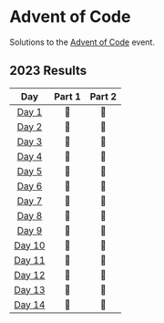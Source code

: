 # Advent of Code
Solutions to the [Advent of Code](https://adventofcode.com/) event.

<!--- advent_readme_stars table --->
## 2023 Results

| Day | Part 1 | Part 2 |
| :---: | :---: | :---: |
| [Day 1](https://adventofcode.com/2023/day/1) | 🐍 | 🐍 |
| [Day 2](https://adventofcode.com/2023/day/2) | 🐍 | 🐍 |
| [Day 3](https://adventofcode.com/2023/day/3) | 🐍 | 🐍 |
| [Day 4](https://adventofcode.com/2023/day/4) | 🐍 | 🐍 |
| [Day 5](https://adventofcode.com/2023/day/5) | 🐍 | 🐍 |
| [Day 6](https://adventofcode.com/2023/day/6) | 🐍 | 🐍 |
| [Day 7](https://adventofcode.com/2023/day/7) | 🐍 | 🐍 |
| [Day 8](https://adventofcode.com/2023/day/8) | 🐍 | 🐍 |
| [Day 9](https://adventofcode.com/2023/day/9) | 🐍 | 🐍 |
| [Day 10](https://adventofcode.com/2023/day/10) | 🐍 | 🐍 |
| [Day 11](https://adventofcode.com/2023/day/11) | 🐍 | 🐍 |
| [Day 12](https://adventofcode.com/2023/day/12) | 🐍 | 🐍 |
| [Day 13](https://adventofcode.com/2023/day/13) | 🐍 | 🐍 |
| [Day 14](https://adventofcode.com/2023/day/14) | 🐍 | 🐍 |
<!--- advent_readme_stars table --->
